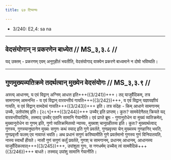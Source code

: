 ```yaml
---
title: ६७ टिप्पन्यः

---
```

- 3/240: E2,4: sa na

____________________________________________


## वेदसंयोगान् न प्रकरणेन बाध्येत // MS_३,३.८ //

यद् उक्तम् - प्रकरणम् एवम् अनुगृहीतं भवतीति, वेदसंयोगाद् वाक्येन प्रकरणे बाध्यमाने न दोषो भविष्यति।


____________________________________________


## गुणमुख्यव्यतिक्रमे तदर्थत्वान् मुख्येन वेदसंयोगः // MS_३,३.९ //

अस्त्य् आधानम्, य एवं विद्वान् अग्निम् आधत्त इति+++({3/241})+++। तद् याजुर्वैदिकम्, तत्र सामगानम् आमनन्ति - य एवं विद्वान् वारवन्तीयं गायति+++({3/242})+++, य एवं विद्वान् यज्ञायज्ञीयं गायति, य एवं विद्वान् वामदेव्यं गायति+++({3/243})+++ इति। तत्र संदेहः - किम् आधाने सामगानम् उच्चैः, उतोपांश्व् इति।
[२८१]+++({3/244})+++ उच्चैर् इति प्राप्तम्। कुतः? सामवेदेनैतत् क्रियते यद् वारवन्तीयादिभिः, तस्माद् उच्चैर् एतानि सामानि गेयानीति।
एवं प्राप्ते ब्रूमः - गुणानुरोधेन वा मुख्यं व्यतिक्रमेत्, मुख्यानुरोधेन वा गुणम् इति, गुणो व्यतिक्रमितव्यो न्याय्यः, मुख्यश् चानुग्रहीतव्य इति। कुतः? मुख्यार्थत्वाद् गुणस्य, गुणस्यानुष्ठानेन मुख्यः सगुणः कथं स्याद् इति गुणे प्रवर्तते, गुणप्रवृत्त्या चेन् मुख्यस्य गुणहानिर् भवति, गुणप्रवृत्तौ फलम् एव नावाप्तं भवति। अथ प्रधानं सगुणं करिष्यामीति गुणे प्रवर्तमानो गुणस्य गुणं विनिपातयति, नास्य स्वार्थो हीयते। नासौ गुणं सगुणं कर्तुं प्रवर्तते, गुणश् च सामगानम्, प्रधानम् आधानम्, आधानस्य याजुर्वैदिकत्वात्+++({3/245})+++, उपांशुता गुणः, स गणधर्मम् उच्चैस् त्वं सामवैदिकं+++({3/246})+++ बाधते। तस्माद् उपांशु सामानि गेयानीति।

